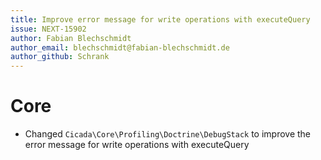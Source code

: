 ```yaml
---
title: Improve error message for write operations with executeQuery
issue: NEXT-15902
author: Fabian Blechschmidt
author_email: blechschmidt@fabian-blechschmidt.de
author_github: Schrank
---
```

# Core
* Changed `Cicada\Core\Profiling\Doctrine\DebugStack` to improve the error message for write operations with executeQuery
